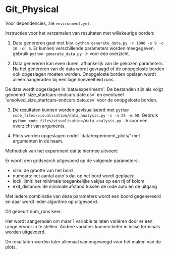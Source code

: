 # Git_Physical

Voor dependencies, zie `environment.yml`.

Instructies voor het verzamelen van resultaten met willekeurige borden:

1. Data genereren gaat met bijv. `python generate_data.py -r 1000 -s 9 -c 10 -cr 5`. 
Er kunnen verschillende parameters worden meegegeven, gebruik `python generate_data.py -h` voor een overzicht.

2. Data genereren kan even duren, afhankelijk van de gekozen parameters.
Na het genereren van de data wordt gevraagd of de onopgeloste borden ook opgeslagen moeten worden. 
Onopgeloste borden opslaan wordt alleen aangeraden bij een lage hoeveelheid runs.

De data wordt opgeslagen in 'data/experiment/'. De bestanden zijn als volgt genoemd
'size_startcars-endcars:date.csv' en eventueel 'unsolved_size_startcars-endcars:date.csv' voor de onopgeloste borden.

3. De resultaten kunnen worden gevisualiseerd met `python code_files/visualisation/data_analysis.py -s -n 25 -m 50`.
Gebruik `python code_files/visualisation/data_analysis.py -h` voor een overzicht van arguments.

4. Plots worden opgeslagen onder 'data/experiment_plots/' met argumenten in de naam.

Methodiek van het experiment dat je hiermee uitvoert:

Er wordt een gridsearch uitgevoerd op de volgende parameters:
- size: de grootte van het bord
- numcars: het aantal auto's dat op het bord wordt geplaatst
- lock_limit: het minimale toegankelijke vakjes op een rij of kolom
- exit_distance: de minimale afstand tussen de rode auto en de uitgang

Met iedere combinatie van deze parameters wordt een boord gegenereerd en daar wordt ieder algoritme op uitgevoerd.

Dit gebeurt num_runs keer.

Het wordt aangeraden om maar 1 variable te laten variëren door er een range ervoor in te stellen.
Andere variaties kunnen beter in losse terminals worden uitgevoerd.

De resultaten worden later allemaal samengevoegd voor het maken van de plots.

